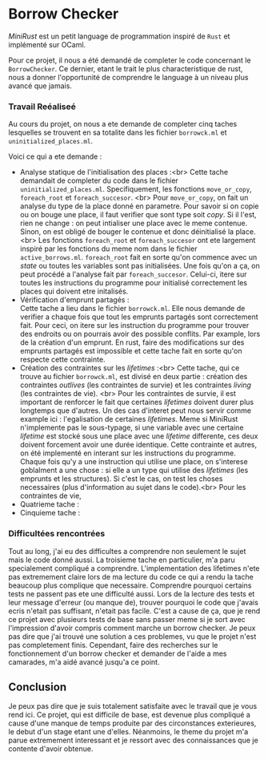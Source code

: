 # Borrow Checker

_MiniRust_ est un petit language de programmation inspiré de `Rust` et implémenté sur OCaml.

Pour ce projet, il nous a été demandé de completer le code concernant le `BorrowChecker`. Ce dernier, etant le trait le plus characteristique de rust, nous a donner l'opportunité de comprendre le language à un niveau plus avancé que jamais. 

### Travail Reéaliseé
Au cours du projet, on nous a ete demande de completer cinq taches lesquelles se trouvent en sa totalite dans les fichier `borrowck.ml` et `uninitialized_places.ml`.

Voici ce qui a ete demande : 

- Analyse statique de l'initialisation des places :<br\>
Cette tache demandait de completer du code dans le fichier `uninitialized_places.ml`. Specifiquement, les fonctions `move_or_copy`, `foreach_root` et `foreach_succesor`. <br\>
Pour `move_or_copy`, on fait un analyse du type de la place donné en parametre. Pour savoir si on copie ou on bouge une place, il faut verifier que sont type soit _copy_. Si il l'est, rien ne change : on peut intialiser une place avec le meme contenue. Sinon, on est obligé de bouger le contenue et donc déinitialisé la place. <br\>
Les fonctions `foreach_root` et `foreach_succesor` ont ete largement inspiré par les fonctions du meme nom dans le fichier `active_borrows.ml`. `foreach_root` fait en sorte qu'on commence avec un _state_ ou toutes les variables sont pas initialisées. Une fois qu'on a ça, on peut procédé a l'analyse fait par `foreach_succesor`. Celui-ci, itere sur toutes les instructions du programme pour initialisé correctement les places qui doivent etre initalisés.  
- Vérification d'emprunt partagés : \
Cette tache a lieu dans le fichier `borrowck.ml`. Elle nous demande de verifier a chaque fois que tout les emprunts partagés sont correctement fait. Pour ceci, on itere sur les instruction du programme pour trouver des endroits ou on pourrais avoir des possible conflits. Par example, lors de la création d'un emprunt. En rust, faire des modifications sur des emprunts partagés est impossible et cette tache fait en sorte qu'on respecte cette contrainte.
- Création des contraintes sur les _lifetimes_ :<br\>
Cette tache, qui ce trouve au fichier `borrowck.ml`, est divisé en deux partie : création des contraintes _outlives_ (les contraintes de survie) et les contraintes _living_ (les contraintes de vie). <br\>
Pour les contraintes de survie, il est important de renforcer le fait que certaines _lifetimes_ doivent durer plus longtemps que d'autres. Un des cas d'interet peut nous servir comme example ici : l'egalisation de certaines _lifetimes_. Meme si MiniRust n'implemente pas le sous-typage, si une variable avec une certaine _lifetime_ est stocké sous une place avec une _lifetime_ differente, ces deux doivent forcement avoir une durée identique. Cette contrainte et autres, on été implementé en interant sur les instructions du programme. Chaque fois qu'y a une instruction qui utilise une place, on s'interese goblalment a une chose : si elle a un type qui utilise des _lifetimes_ (les emprunts et les structures). Si c'est le cas, on test les choses necessaires (plus d'information au sujet dans le code).<br\>
Pour les contraintes de vie, 
- Quatrieme tache : 
- Cinquieme tache : 

### Difficultées rencontrées

Tout au long, j'ai eu des difficultes a comprendre non seulement le sujet mais le code donné aussi. La troisieme tache en particulier, m'a paru specialement compliqué a comprendre. L'implementation des lifetimes n'ete pas extremement claire lors de ma lecture du code ce qui a rendu la tache beaucoup plus complique que necessaire. 
Comprendre pourquoi certains tests ne passent pas ete une difficulté aussi. Lors de la lecture des tests et leur message d'erreur (ou manque de), trouver pourquoi le code que j'avais ecris n'etait pas suffisant, n'etait pas facile. C'est a cause de ça, que je rend ce projet avec plusieurs tests de base sans passer meme si je sort avec l'impression d'avoir compris comment marche un borrow checker. 
Je peux pas dire que j'ai trouvé une solution a ces problemes, vu que le projet n'est pas completement finis. Cependant, faire des recherches sur le fonctionnement d'un borrow checker et demander de l'aide a mes camarades, m'a aidé avancé jusqu'a ce point. 

## Conclusion

Je peux pas dire que je suis totalement satisfaite avec le travail que je vous rend ici. Ce projet, qui est difficile de base, est devenue plus compliqué a cause d'une manque de temps produite par des circonstances exterieures, le debut d'un stage etant une d'elles. 
Néanmoins, le theme du projet m'a parue extremement interessant et je ressort avec des connaissances que je contente d'avoir obtenue. 